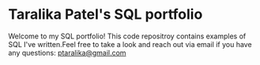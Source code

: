 # Taralika Patel's SQL portfolio
Welcome to my SQL portfolio! This code repositroy contains examples of SQL I've written.Feel free to take a look and reach out via email if you have any questions: ptaralika@gmail.com 
